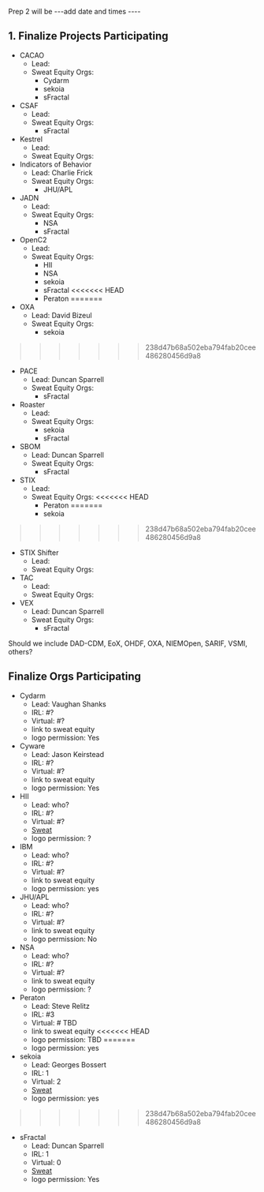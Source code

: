 Prep 2 will be ---add date and times ----

## 1. Finalize Projects Participating
- CACAO
   + Lead: 
   + Sweat Equity Orgs:
      * Cydarm
      * sekoia
      * sFractal
- CSAF
   + Lead: 
   + Sweat Equity Orgs:
      * sFractal
- Kestrel
   + Lead: 
   + Sweat Equity Orgs:
- Indicators of Behavior
   + Lead: Charlie Frick
   + Sweat Equity Orgs:
      * JHU/APL
- JADN
   + Lead: 
   + Sweat Equity Orgs:
      * NSA
      * sFractal
- OpenC2
   + Lead: 
   + Sweat Equity Orgs:
      * HII
      * NSA
      * sekoia
      * sFractal
<<<<<<< HEAD
      * Peraton
=======
- OXA
   + Lead: David Bizeul
   + Sweat Equity Orgs:
      * sekoia
>>>>>>> 238d47b68a502eba794fab20cee486280456d9a8
- PACE
   + Lead: Duncan Sparrell
   + Sweat Equity Orgs:
      * sFractal
- Roaster
   + Lead: 
   + Sweat Equity Orgs:
      * sekoia
      * sFractal
- SBOM
   + Lead: Duncan Sparrell
   + Sweat Equity Orgs:
      * sFractal
- STIX
   + Lead: 
   + Sweat Equity Orgs:
<<<<<<< HEAD
      * Peraton
=======
      * sekoia
>>>>>>> 238d47b68a502eba794fab20cee486280456d9a8
- STIX Shifter
   + Lead: 
   + Sweat Equity Orgs:
- TAC
   + Lead: 
   + Sweat Equity Orgs:
- VEX
   + Lead: Duncan Sparrell
   + Sweat Equity Orgs:
      * sFractal


Should we include DAD-CDM, EoX, OHDF, OXA, NIEMOpen, SARIF, VSMI, others?

## Finalize Orgs Participating
- Cydarm
   + Lead: Vaughan Shanks
   + IRL: #?
   + Virtual: #?
   + link to sweat equity
   + logo permission: Yes
- Cyware
   + Lead: Jason Keirstead
   + IRL: #?
   + Virtual: #?
   + link to sweat equity
   + logo permission: Yes
- HII
   + Lead: who?
   + IRL: #?
   + Virtual: #?
   + [Sweat](../SweatEquity/HII/README.md)
   + logo permission: ?
- IBM
   + Lead: who?
   + IRL: #?
   + Virtual: #?
   + link to sweat equity
   + logo permission: yes
- JHU/APL
   + Lead: who?
   + IRL: #?
   + Virtual: #?
   + link to sweat equity
   + logo permission: No
- NSA
   + Lead: who?
   + IRL: #?
   + Virtual: #?
   + link to sweat equity
   + logo permission: ?
- Peraton
   + Lead: Steve Relitz
   + IRL: #3 
   + Virtual: # TBD
   + link to sweat equity
<<<<<<< HEAD
   + logo permission: TBD
=======
   + logo permission: yes
- sekoia
   + Lead: Georges Bossert
   + IRL: 1
   + Virtual: 2
   + [Sweat](../SweatEquity/sekoia/README.md)
   + logo permission: yes
>>>>>>> 238d47b68a502eba794fab20cee486280456d9a8
- sFractal
   + Lead: Duncan Sparrell
   + IRL: 1
   + Virtual: 0
   + [Sweat](../SweatEquity/sFractal/README.md)
   + logo permission: Yes
